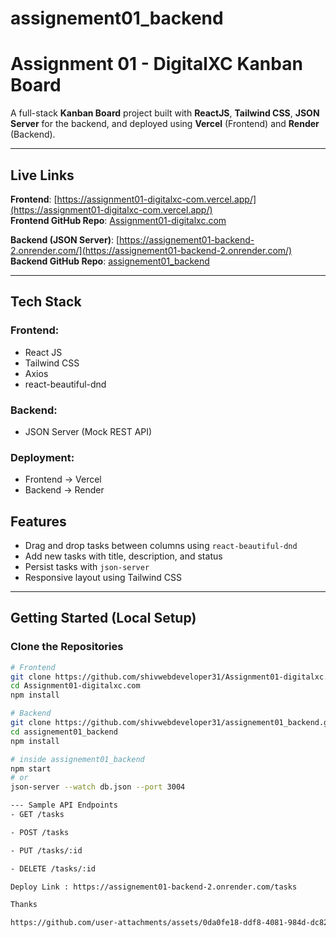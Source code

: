 # assignement01_backend

# Assignment 01 - DigitalXC Kanban Board

A full-stack **Kanban Board** project built with **ReactJS**, **Tailwind CSS**, **JSON Server** for the backend, and deployed using **Vercel** (Frontend) and **Render** (Backend).

---

## Live Links

**Frontend**: [https://assignment01-digitalxc-com.vercel.app/](https://assignment01-digitalxc-com.vercel.app/)  
**Frontend GitHub Repo**: [Assignment01-digitalxc.com](https://github.com/shivwebdeveloper31/Assignment01-digitalxc.com.git)

**Backend (JSON Server)**: [https://assignement01-backend-2.onrender.com/](https://assignement01-backend-2.onrender.com/)  
**Backend GitHub Repo**: [assignement01_backend](https://github.com/shivwebdeveloper31/assignement01_backend)

---

## Tech Stack

### Frontend:
- React JS
- Tailwind CSS
- Axios
- react-beautiful-dnd

### Backend:
- JSON Server (Mock REST API)

### Deployment:
- Frontend → Vercel
- Backend → Render


## Features

- Drag and drop tasks between columns using `react-beautiful-dnd`
- Add new tasks with title, description, and status
- Persist tasks with `json-server`
- Responsive layout using Tailwind CSS

---

## Getting Started (Local Setup)

###  Clone the Repositories

```bash
# Frontend
git clone https://github.com/shivwebdeveloper31/Assignment01-digitalxc.com.git
cd Assignment01-digitalxc.com
npm install

# Backend
git clone https://github.com/shivwebdeveloper31/assignement01_backend.git
cd assignement01_backend
npm install

# inside assignement01_backend
npm start
# or
json-server --watch db.json --port 3004

--- Sample API Endpoints
- GET /tasks

- POST /tasks

- PUT /tasks/:id

- DELETE /tasks/:id

Deploy Link : https://assignement01-backend-2.onrender.com/tasks

Thanks

https://github.com/user-attachments/assets/0da0fe18-ddf8-4081-984d-dc821d222281

